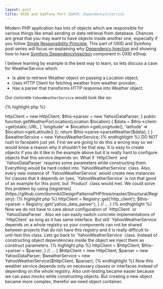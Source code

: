 ```yaml
---
layout: post
title: OXID and Symfony Part 2&#58; DependencyInjection
---
```


Modern PHP application has lots of objects which are responsible for various things like email sending or data retrieval from database. Chances are great that you may want to have objects inside another one, especially if you follow [Single Responsibility Principle](https://en.wikipedia.org/wiki/Single_responsibility_principle). This part of OXID and Symfony post series will focus on explaining why [Dependency Injection](https://en.wikipedia.org/wiki/Dependency_injection) and showing how to have [Symfony DependencyInjection](http://symfony.com/doc/current/components/dependency_injection/introduction.html) component in OXID eShop.

I believe learning by example is the best way to learn, so lets discuss a case for WeatherService which:

* Is able to retrieve Weather object on passing a Location object;
* Uses HTTP Client for fetching weather from weather provider;
* Has a parser that transforms HTTP response into Weather object.

<!--more-->

Our concrete `YahooWeatherService` would look like so:

{% highlight php %}
<?php

class YahooWeatherService implements WeatherServiceInterface
{
    protected $httpClient;

    protected $parser;

    public function __construct()
    {
        $this->httpClient = new HttpClient;
        $this->parser = new YahooDataParser;
    }

    public function getWeatherForLocation(Location $location)
    {
        $data = $this->client->get(static::URL, [
            'longitude' => $location->getLongitude(),
            'latitude'  => $location->getLatitude()
        ]);

        return $this->parse->parseWeather($data);
    }
}

$weatherService = new YahooWeatherService;
{% endhighlight %}


DO NOT rush to facepalm just yet. First we are going to do this a wrong way so we would know a reason why it shouldn't be that way.

It is easy to create objects if you do it like in the example above but it is really hard to configure objects that this service depends on. What if `HttpClient` and `YahooDataParser` requires some parameters while constructing them. Everything would be hard coded into `YahooWeatherService` class. Also, every new instance of `YahooWeatherService` would create new instances for classes that it depends on (yes, `YahooWeatherService` is not that good of an example for this point, but `Product` class would me). We could solve this problem by using [registries](https://github.com/domnikl/DesignPatternsPHP/tree/master/Structural/Registry):

{% highlight php %}
<?php

class YahooWeatherService implements WeatherServiceInterface
{
    // ...

    public function __construct()
    {
        $this->httpClient = Registry::get('http_client');
        $this->parser = Registry::get('yahoo_data_parser');
    }

    // ...
}
{% endhighlight %}

Now we do not have to care about configuration of `HttpClient` or `YahooDataParser`. Also we can easily switch concrete implementations of `HttpClient` as long as it has same interface. But still `YahooWeatherService` depends on a whole registry so your components can not be shared between projects that do not have this registry and it is really difficult to unit-test this class.

Lets go back to `YahooWeatherService` class. Instead of constructing object dependencies inside the object we inject them as construct parameters.

{% highlight php %}
<?php

class YahooWeatherService implements WeatherServiceInterface
{
    // ...

    public function __construct(HttpClientInterface $httpClient, YahooDataParser $parser)
    {
        $this->httpClient = $httpClient;
        $this->parser = $parser;
    }

    // ...
}

$httpClient = new HttpClient;
$parser = new YahooDataParser;

$weatherService = new YahooWeatherService($httpClient, $parser);
{% endhighlight %}

Now this weather service depends only on necessary classes or interfaces instead of depending on the whole registry. Also unit-testing became easier because we can pass mocks while constructing objects. But creating a new object became more complex, therefor we need object container.
